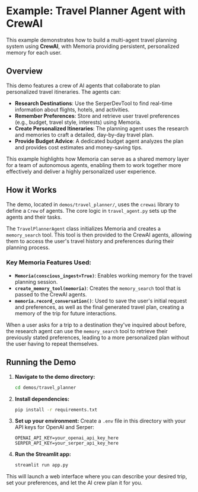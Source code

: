 # Example: Travel Planner Agent with CrewAI

This example demonstrates how to build a multi-agent travel planning system using **CrewAI**, with Memoria providing persistent, personalized memory for each user.

## Overview

This demo features a crew of AI agents that collaborate to plan personalized travel itineraries. The agents can:

-   **Research Destinations**: Use the SerperDevTool to find real-time information about flights, hotels, and activities.
-   **Remember Preferences**: Store and retrieve user travel preferences (e.g., budget, travel style, interests) using Memoria.
-   **Create Personalized Itineraries**: The planning agent uses the research and memories to craft a detailed, day-by-day travel plan.
-   **Provide Budget Advice**: A dedicated budget agent analyzes the plan and provides cost estimates and money-saving tips.

This example highlights how Memoria can serve as a shared memory layer for a team of autonomous agents, enabling them to work together more effectively and deliver a highly personalized user experience.

## How it Works

The demo, located in `demos/travel_planner/`, uses the `crewai` library to define a `Crew` of agents. The core logic in `travel_agent.py` sets up the agents and their tasks.

The `TravelPlannerAgent` class initializes Memoria and creates a `memory_search` tool. This tool is then provided to the CrewAI agents, allowing them to access the user's travel history and preferences during their planning process.

### Key Memoria Features Used:

-   **`Memoria(conscious_ingest=True)`**: Enables working memory for the travel planning session.
-   **`create_memory_tool(memoria)`**: Creates the `memory_search` tool that is passed to the CrewAI agents.
-   **`memoria.record_conversation()`**: Used to save the user's initial request and preferences, as well as the final generated travel plan, creating a memory of the trip for future interactions.

When a user asks for a trip to a destination they've inquired about before, the research agent can use the `memory_search` tool to retrieve their previously stated preferences, leading to a more personalized plan without the user having to repeat themselves.

## Running the Demo

1.  **Navigate to the demo directory:**
    ```bash
    cd demos/travel_planner
    ```

2.  **Install dependencies:**
    ```bash
    pip install -r requirements.txt
    ```

3.  **Set up your environment:**
    Create a `.env` file in this directory with your API keys for OpenAI and Serper:
    ```env
    OPENAI_API_KEY=your_openai_api_key_here
    SERPER_API_KEY=your_serper_api_key_here
    ```

4.  **Run the Streamlit app:**
    ```bash
    streamlit run app.py
    ```

This will launch a web interface where you can describe your desired trip, set your preferences, and let the AI crew plan it for you.